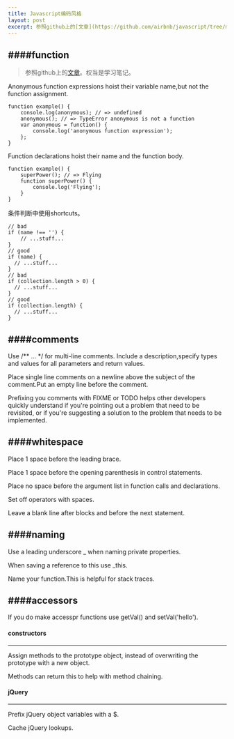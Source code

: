 ```yaml
---
title: Javascript编码风格
layout: post
excerpt: 参照github上的[文章](https://github.com/airbnb/javascript/tree/master/es5)。权当是学习笔记...
---
```

####function
---
> 参照github上的[文章](https://github.com/airbnb/javascript/tree/master/es5)。权当是学习笔记。

Anonymous function expressions hoist their variable name,but not the function assignment.

	function example() {
  		console.log(anonymous); // => undefined
  		anonymous(); // => TypeError anonymous is not a function
  		var anonymous = function() {
    		console.log('anonymous function expression');
  		};
	}
	
Function declarations hoist their name and the function body.

	function example() {
  		superPower(); // => Flying
  		function superPower() {
    		console.log('Flying');
  		}
	}
	
条件判断中使用shortcuts。

	// bad
	if (name !== '') {
  		// ...stuff...
	}
	// good
	if (name) {
	  // ...stuff...
	}
	// bad
	if (collection.length > 0) {
	  // ...stuff...
	}
	// good
	if (collection.length) {
	  // ...stuff...
	}
	
####comments
---
Use /** ... */ for multi-line comments. Include a description,specify types and values for all parameters and return values.

Place single line comments on a newline above the subject of the comment.Put an empty line before the comment.

Prefixing you comments with FIXME or TODO helps other developers quickly understand if you're pointing out a problem that need to be revisited, or if you're suggesting a solution to the problem that needs to be implemented.

####whitespace
---
Place 1 space before the leading brace.

Place 1 space before the opening parenthesis in control statements. 

Place no space before the argument list in function calls and declarations. 

Set off operators with spaces.

Leave a blank line after blocks and before the next statement.

####naming
---

Use a leading underscore _ when naming private properties.

When saving a reference to this use _this.

Name your function.This is helpful for stack traces.

####accessors
---
If you do make accesspr functions use getVal() and setVal('hello').

#### constructors
---
Assign methods to the prototype object, instead of overwriting the prototype with a new object. 

Methods can return this to help with method chaining.

#### jQuery
---
Prefix jQuery object variables with a $.

Cache jQuery lookups.

